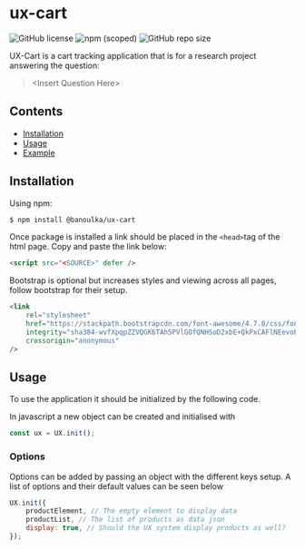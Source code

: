 # ux-cart

![GitHub license](https://img.shields.io/badge/license-MIT-green.svg)
![npm (scoped)](https://img.shields.io/npm/v/@banoulka/ux-cart?color=blue)
![GitHub repo size](https://img.shields.io/github/repo-size/banoulka/ux-cart?color=orange&label=install%20size)

UX-Cart is a cart tracking application that is for a research project answering the question:

> \<Insert Question Here>

## Contents

- [Installation](#installation)
- [Usage](#usage)
- [Example](#example)

## Installation

Using npm:

```bash
$ npm install @banoulka/ux-cart
```

<!-- Using personal CDN:
```html
<script src="https://unpkg.com/axios/dist/axios.min.js"></script>
``` -->

Once package is installed a link should be placed in the `<head>`tag of the html page. Copy and paste the link below:

```html
<script src="<SOURCE>" defer />
```

Bootstrap is optional but increases styles and viewing across all pages, follow
bootstrap for their setup.

```html
<link
	rel="stylesheet"
	href="https://stackpath.bootstrapcdn.com/font-awesome/4.7.0/css/font-awesome.min.css"
	integrity="sha384-wvfXpqpZZVQGK6TAh5PVlGOfQNHSoD2xbE+QkPxCAFlNEevoEH3Sl0sibVcOQVnN"
	crossorigin="anonymous"
/>
```

## Usage

To use the application it should be initialized by the following code.

In javascript a new object can be created and initialised with

```javascript
const ux = UX.init();
```

### Options

Options can be added by passing an object with the different keys setup. A list of options
and their default values can be seen below

```javascript
UX.init({
	productElement, // The empty element to display data
	productList, // The list of products as data json
	display: true, // Should the UX system display products as well?
});
```
